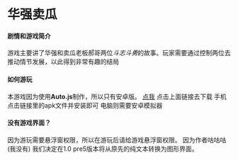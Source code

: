 # 华强卖瓜

#### 剧情和游戏简介
游戏主要讲了华强和卖瓜老板郝哥两位*斗志斗勇*的故事。玩家需要通过控制两位去推动情节发展，以此得到非常有趣的结局

#### 如何游玩
本游戏因为使用**Auto.js**制作，所以只有安卓版。
[点我](http://gitee.com/toadstool/hqkillboss/releases)
点击上面链接去下载
手机点击链接里的apk文件并安装即可
电脑则需要安卓模拟器

#### 没有游戏界面？
因为游玩需要悬浮窗权限，所以在游玩后请给游戏悬浮窗权限。
因为作者咕咕咕(我没有)
我们决定在1.0 pre5版本将从原先的纯文本转换为图形界面。